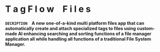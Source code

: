 # T a g F l o w &ensp; F i l e s

#### **`DECRIPTION`** &ensp; A new one-of-a-kind multi platform files app that can automatically create and attach specialized tags to files using custom-made AI enhancing searching and sorting functions of a file manager application all while handling all functions of a traditional File System Manager.
